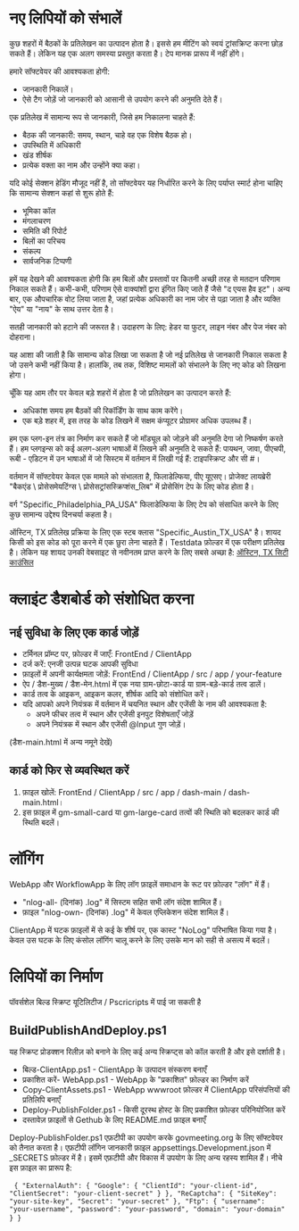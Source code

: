 <h1> नए लिपियों को संभालें </h1>
<p> कुछ शहरों में बैठकों के प्रतिलेखन का उत्पादन होता है। इससे हम मीटिंग को स्वयं ट्रांसक्रिप्ट करना छोड़ सकते हैं। लेकिन यह एक अलग समस्या प्रस्तुत करता है। टेप मानक प्रारूप में नहीं होंगे। </p>

<p> हमारे सॉफ्टवेयर की आवश्यकता होगी: </p>

<ul>
<li> जानकारी निकालें। </li>
<li> ऐसे टैग जोड़ें जो जानकारी को आसानी से उपयोग करने की अनुमति देते हैं। </li>
</ul>
<p> एक प्रतिलेख में सामान्य रूप से जानकारी, जिसे हम निकालना चाहते हैं: </p>

<ul>
<li> बैठक की जानकारी: समय, स्थान, चाहे वह एक विशेष बैठक हो। </li>
<li> उपस्थिति में अधिकारी </li>
<li> खंड शीर्षक </li>
<li> प्रत्येक वक्ता का नाम और उन्होंने क्या कहा। </li>
</ul>
<p> यदि कोई सेक्शन हेडिंग मौजूद नहीं है, तो सॉफ्टवेयर यह निर्धारित करने के लिए पर्याप्त स्मार्ट होना चाहिए कि सामान्य सेक्शन कहां से शुरू होते हैं: </p>

<ul>
<li> भूमिका कॉल </li>
<li> मंगलाचरण </li>
<li> समिति की रिपोर्ट </li>
<li> बिलों का परिचय </li>
<li> संकल्प </li>
<li> सार्वजनिक टिप्पणी </li>
</ul>
<p> हमें यह देखने की आवश्यकता होगी कि हम बिलों और प्रस्तावों पर कितनी अच्छी तरह से मतदान परिणाम निकाल सकते हैं। कभी-कभी, परिणाम ऐसे वाक्यांशों द्वारा इंगित किए जाते हैं जैसे "द एयस हैव इट"। अन्य बार, एक औपचारिक वोट लिया जाता है, जहां प्रत्येक अधिकारी का नाम जोर से पढ़ा जाता है और व्यक्ति "ऐय" या "नाय" के साथ उत्तर देता है। </p>

<p> सतही जानकारी को हटाने की जरूरत है। उदाहरण के लिए: हेडर या फुटर, लाइन नंबर और पेज नंबर को दोहराना। </p>

<p> यह आशा की जाती है कि सामान्य कोड लिखा जा सकता है जो नई प्रतिलेख से जानकारी निकाल सकता है जो उसने कभी नहीं किया है। हालांकि, तब तक, विशिष्ट मामलों को संभालने के लिए नए कोड को लिखना होगा। </p>

<p> चूँकि यह आम तौर पर केवल बड़े शहरों में होता है जो प्रतिलेखन का उत्पादन करते हैं: </p>

<ul>
<li> अधिकांश समय हम बैठकों की रिकॉर्डिंग के साथ काम करेंगे। </li>
<li> एक बड़े शहर में, इस तरह के कोड लिखने में सक्षम कंप्यूटर प्रोग्रामर अधिक उपलब्ध हैं। </li>
</ul>
<p> हम एक प्लग-इन तंत्र का निर्माण कर सकते हैं जो मॉड्यूल को जोड़ने की अनुमति देगा जो निष्कर्षण करते हैं। हम प्लगइन्स को कई अलग-अलग भाषाओं में लिखने की अनुमति दे सकते हैं: पायथन, जावा, पीएचपी, रूबी - एडिटन में उन भाषाओं में जो सिस्टम में वर्तमान में लिखी गई हैं: टाइपस्क्रिप्ट और सी #। </p>

<p> वर्तमान में सॉफ्टवेयर केवल एक मामले को संभालता है, फिलाडेल्फिया, पीए यूएसए। प्रोजेक्ट लायब्रेरी "बैकएंड \ प्रोसेसमेयटिंग्स \ प्रोसेसट्रांसस्क्रिप्शंस_लिब" में प्रोसेसिंग टेप के लिए कोड होता है। </p>

<p> वर्ग "Specific_Philadelphia_PA_USA" फिलाडेल्फिया के लिए टेप को संसाधित करने के लिए कुछ सामान्य उद्देश्य दिनचर्या कहता है। </p>

<p> ऑस्टिन, TX प्रतिलेख प्रक्रिया के लिए एक स्टब क्लास "Specific_Austin_TX_USA" है। शायद किसी को इस कोड को पूरा करने में एक छुरा लेना चाहते हैं। Testdata फ़ोल्डर में एक परीक्षण प्रतिलेख है। लेकिन यह शायद उनकी वेबसाइट से नवीनतम प्राप्त करने के लिए सबसे अच्छा है: <a href="https://www.austintexas.gov/department/city-council/council/council_meeting_info_center.htm">ऑस्टिन, TX सिटी काउंसिल</a> </p>
<h1> क्लाइंट डैशबोर्ड को संशोधित करना </h1><h2> नई सुविधा के लिए एक कार्ड जोड़ें </h2>
<ul>
<li> टर्मिनल प्रॉम्प्ट पर, फ़ोल्डर में जाएँ: FrontEnd / ClientApp </li>
<li> दर्ज करें: एनजी उत्पन्न घटक आपकी सुविधा </li>
<li> फ़ाइलों में अपनी कार्यक्षमता जोड़ें: FrontEnd / ClientApp / src / app / your-feature </li>
<li> ऐप / डैश-मुख्य / डैश-मेन.html में एक नया ग्राम-छोटा-कार्ड या ग्राम-बड़े-कार्ड तत्व डालें। </li>
<li> कार्ड तत्व के आइकन, आइकन कलर, शीर्षक आदि को संशोधित करें। </li>
<li> यदि आपको अपने नियंत्रक में वर्तमान में चयनित स्थान और एजेंसी के नाम की आवश्यकता है: 
<ul>
<li> अपने फीचर तत्व में स्थान और एजेंसी इनपुट विशेषताएँ जोड़ें </li>
<li> अपने नियंत्रक में स्थान और एजेंसी @Input गुण जोड़ें। </li>
</ul></li>
</ul>
<p> (डैश-main.html में अन्य नमूने देखें) </p>
<h2> कार्ड को फिर से व्यवस्थित करें </h2><ol>
<li> फ़ाइल खोलें: FrontEnd / ClientApp / src / app / dash-main / dash-main.html। </li>
<li> इस फ़ाइल में gm-small-card या gm-large-card तत्वों की स्थिति को बदलकर कार्ड की स्थिति बदलें। </li></ol><h1> लॉगिंग </h1>
<p> WebApp और WorkflowApp के लिए लॉग फ़ाइलें समाधान के रूट पर फ़ोल्डर "लॉग" में हैं। </p>

<ul>
<li> "nlog-all- (दिनांक) .log" में सिस्टम सहित सभी लॉग संदेश शामिल हैं। </li>
<li> फ़ाइल "nlog-own- (दिनांक) .log" में केवल एप्लिकेशन संदेश शामिल हैं। </li>
</ul>
<p> ClientApp में घटक फ़ाइलों में से कई के शीर्ष पर, एक कास्ट "NoLog" परिभाषित किया गया है। केवल उस घटक के लिए कंसोल लॉगिंग चालू करने के लिए उसके मान को सही से असत्य में बदलें। </p>
<h1> लिपियों का निर्माण </h1>
<p> पॉवर्सशेल बिल्ड स्क्रिप्ट यूटिलिटीज / Pscricripts में पाई जा सकती है </p>
<h2> BuildPublishAndDeploy.ps1 </h2>
<p> यह स्क्रिप्ट प्रोडक्शन रिलीज़ को बनाने के लिए कई अन्य स्क्रिप्ट्स को कॉल करती है और इसे दर्शाती है। </p>

<ul>
<li> बिल्ड-ClientApp.ps1 - ClientApp के उत्पादन संस्करण बनाएँ </li>
<li> प्रकाशित करें- WebApp.ps1 - WebApp के "प्रकाशित" फ़ोल्डर का निर्माण करें </li>
<li> Copy-ClientAssets.ps1 - WebApp wwwroot फ़ोल्डर में ClientApp परिसंपत्तियों की प्रतिलिपि बनाएँ </li>
<li> Deploy-PublishFolder.ps1 - किसी दूरस्थ होस्ट के लिए प्रकाशित फ़ोल्डर परिनियोजित करें </li>
<li> दस्तावेज़ फ़ाइलों से Gethub के लिए README.md फ़ाइल बनाएँ </li>
</ul>
<p> Deploy-PublishFolder.ps1 एफ़टीपी का उपयोग करके govmeeting.org के लिए सॉफ्टवेयर को तैनात करता है। एफ़टीपी लॉगिन जानकारी फ़ाइल appsettings.Development.json में _SECRETS फ़ोल्डर में है। इसमें एफ़टीपी और विकास में उपयोग के लिए अन्य रहस्य शामिल हैं। नीचे इस फ़ाइल का प्रारूप है: </p>
<pre> <code>{ "ExternalAuth": { "Google": { "ClientId": "your-client-id", "ClientSecret": "your-client-secret" } }, "ReCaptcha": { "SiteKey": "your-site-key", "Secret": "your-secret" }, "Ftp": { "username": "your-username", "password": "your-password", "domain": "your-domain" } }</code> </pre>